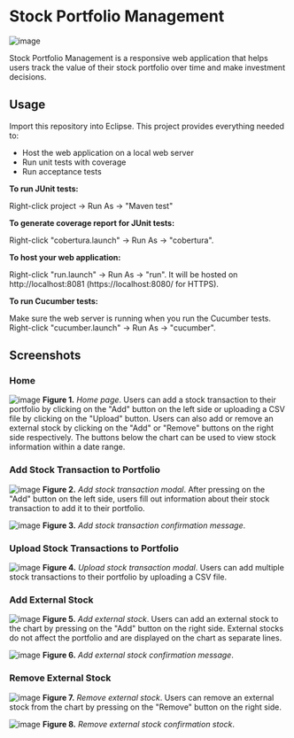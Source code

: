 # Stock Portfolio Management

![image](https://user-images.githubusercontent.com/31317867/99146809-35ede180-2630-11eb-87d1-dab1e7405a0d.png)

Stock Portfolio Management is a responsive web application that helps users track the value of their stock portfolio over time and make investment decisions.

## Usage

Import this repository into Eclipse. This project provides everything needed to:

* Host the web application on a local web server
* Run unit tests with coverage
* Run acceptance tests

**To run JUnit tests:**

Right-click project -> Run As -> "Maven test"

**To generate coverage report for JUnit tests:**

Right-click "cobertura.launch" -> Run As -> "cobertura".

**To host your web application:**

Right-click "run.launch" -> Run As -> "run". It will be hosted on http://localhost:8081 (https://localhost:8080/ for HTTPS).

**To run Cucumber tests:**

Make sure the web server is running when you run the Cucumber tests. Right-click "cucumber.launch" -> Run As -> "cucumber".

## Screenshots

### Home

![image](https://user-images.githubusercontent.com/31317867/99160700-c400b100-269e-11eb-992e-8d8a03a01d9f.png)
**Figure 1.** *Home page*. Users can add a stock transaction to their portfolio by clicking on the "Add" button on the left side or uploading a CSV file by clicking on the "Upload" button. Users can also add or remove an external stock by clicking on the "Add" or "Remove" buttons on the right side respectively. The buttons below the chart can be used to view stock information within a date range.

### Add Stock Transaction to Portfolio

![image](https://user-images.githubusercontent.com/31317867/99160950-c284b800-26a1-11eb-9322-dc0b42bcb330.png)
**Figure 2.** *Add stock transaction modal*. After pressing on the "Add" button on the left side, users fill out information about their stock transaction to add it to their portfolio.

![image](https://user-images.githubusercontent.com/31317867/99161169-1bede680-26a4-11eb-8508-21cb493f8c87.png)
**Figure 3.** *Add stock transaction confirmation message*.

### Upload Stock Transactions to Portfolio

![image](https://user-images.githubusercontent.com/31317867/99161253-3a081680-26a5-11eb-9b62-3a89047b2c17.png)
**Figure 4.** *Upload stock transaction modal*. Users can add multiple stock transactions to their portfolio by uploading a CSV file.

### Add External Stock

![image](https://user-images.githubusercontent.com/31317867/99161305-c31f4d80-26a5-11eb-9bea-27a3364098da.png)
**Figure 5.** *Add external stock*. Users can add an external stock to the chart by pressing on the "Add" button on the right side. External stocks do not affect the portfolio and are displayed on the chart as separate lines.

![image](https://user-images.githubusercontent.com/31317867/99161343-42ad1c80-26a6-11eb-98db-6b7305841247.png)
**Figure 6.** *Add external stock confirmation message*.

### Remove External Stock

![image](https://user-images.githubusercontent.com/31317867/99161380-a1729600-26a6-11eb-9a28-7a829b1a8afd.png)
**Figure 7.** *Remove external stock*. Users can remove an external stock from the chart by pressing on the "Remove" button on the right side.

![image](https://user-images.githubusercontent.com/31317867/99161415-f3b3b700-26a6-11eb-8d99-eef3fcfa4130.png)
**Figure 8.** *Remove external stock confirmation stock*.

